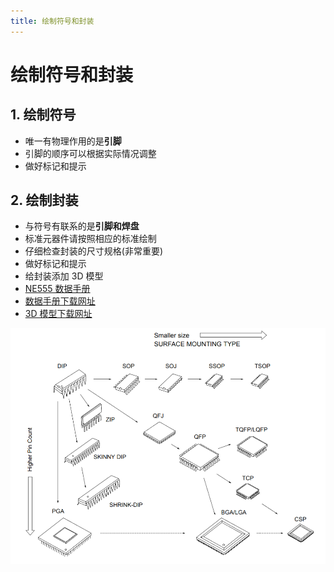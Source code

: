 ```yaml
---
title: 绘制符号和封装
---
```


# 绘制符号和封装

## 1. 绘制符号

- 唯一有物理作用的是**引脚**
- 引脚的顺序可以根据实际情况调整
- 做好标记和提示

## 2. 绘制封装

- 与符号有联系的是**引脚和焊盘**
- 标准元器件请按照相应的标准绘制
- 仔细检查封装的尺寸规格(非常重要)
- 做好标记和提示
- 给封装添加 3D 模型
- [NE555 数据手册](pdf/NE555.pdf)
- [数据手册下载网址](https://datasheetspdf.com/)
- [3D 模型下载网址](https://www.3dcontentcentral.com/default.aspx)

[![IC-Packages](./images/2-1.png)](pdf/IC-Packages.pdf)
